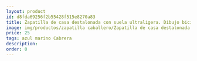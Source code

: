 ```yaml
---
layout: product
id: d8fda69256f2b55428f515e8270a83
title: Zapatilla de casa destalonada con suela ultraligera. Dibujo bici
image: img/productos/zapatilla caballero/Zapatilla de casa destalonada con suela ultraligera. Dibujo bici=25=azul marino Cabrera.webp
price: 25
tags: azul marino Cabrera
description: 
order: 0
---
```

